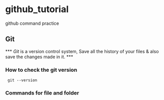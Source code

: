 # github_tutorial
github command practice

## Git
***  _Git_ is a version control system, Save all the history of your files & also save the changes made in it.  ***
### How to check the git version

```
 git --version 
```
### Commands for file and folder
